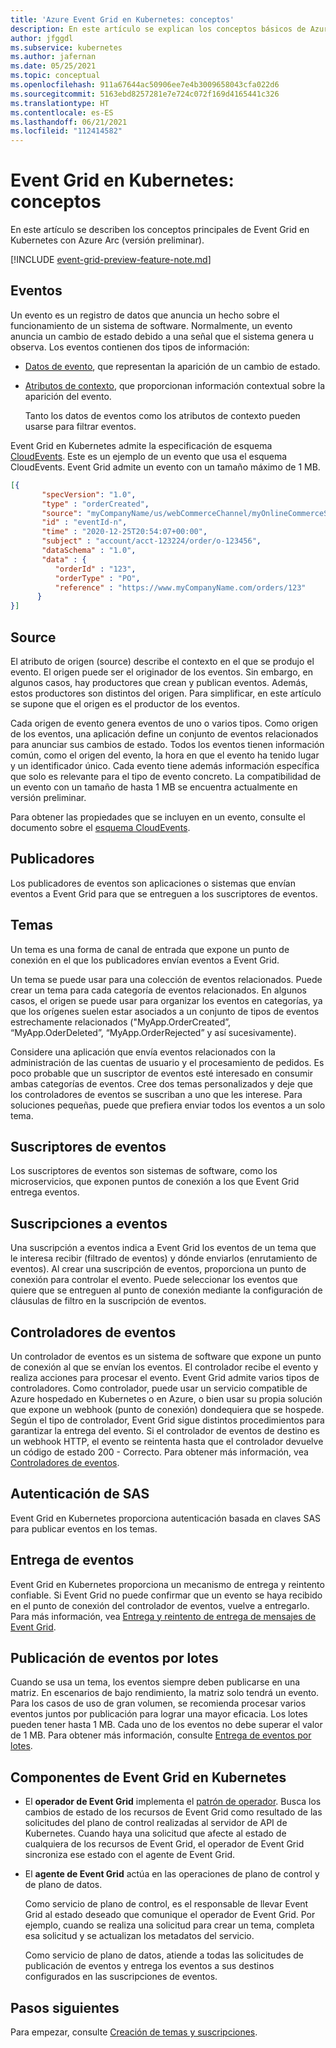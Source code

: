 ```yaml
---
title: 'Azure Event Grid en Kubernetes: conceptos'
description: En este artículo se explican los conceptos básicos de Azure Event Grid en Kubernetes con Azure Arc (versión preliminar)
author: jfggdl
ms.subservice: kubernetes
ms.author: jafernan
ms.date: 05/25/2021
ms.topic: conceptual
ms.openlocfilehash: 911a67644ac50906ee7e4b3009658043cfa022d6
ms.sourcegitcommit: 5163ebd8257281e7e724c072f169d4165441c326
ms.translationtype: HT
ms.contentlocale: es-ES
ms.lasthandoff: 06/21/2021
ms.locfileid: "112414582"
---
```

# <a name="event-grid-on-kubernetes---concepts"></a>Event Grid en Kubernetes: conceptos
En este artículo se describen los conceptos principales de Event Grid en Kubernetes con Azure Arc (versión preliminar).

[!INCLUDE [event-grid-preview-feature-note.md](../includes/event-grid-preview-feature-note.md)]

## <a name="events"></a>Eventos
Un evento es un registro de datos que anuncia un hecho sobre el funcionamiento de un sistema de software. Normalmente, un evento anuncia un cambio de estado debido a una señal que el sistema genera u observa. Los eventos contienen dos tipos de información: 

- [Datos de evento](https://github.com/cloudevents/spec/blob/master/spec.md#event-data), que representan la aparición de un cambio de estado. 
- [Atributos de contexto](https://github.com/cloudevents/spec/blob/master/spec.md#context-attributes), que proporcionan información contextual sobre la aparición del evento.     

    Tanto los datos de eventos como los atributos de contexto pueden usarse para filtrar eventos. 

Event Grid en Kubernetes admite la especificación de esquema [CloudEvents](https://github.com/cloudevents/spec/tree/master). Este es un ejemplo de un evento que usa el esquema CloudEvents. Event Grid admite un evento con un tamaño máximo de 1 MB.

```json
[{
       "specVersion": "1.0",
       "type" : "orderCreated",
       "source": "myCompanyName/us/webCommerceChannel/myOnlineCommerceSiteBrandName",
       "id" : "eventId-n",
       "time" : "2020-12-25T20:54:07+00:00",
       "subject" : "account/acct-123224/order/o-123456",
       "dataSchema" : "1.0",
       "data" : {
          "orderId" : "123",
          "orderType" : "PO",
          "reference" : "https://www.myCompanyName.com/orders/123"
      }
}]
```

## <a name="source"></a>Source
El atributo de origen (source) describe el contexto en el que se produjo el evento. El origen puede ser el originador de los eventos. Sin embargo, en algunos casos, hay productores que crean y publican eventos. Además, estos productores son distintos del origen. Para simplificar, en este artículo se supone que el origen es el productor de los eventos. 

Cada origen de evento genera eventos de uno o varios tipos. Como origen de los eventos, una aplicación define un conjunto de eventos relacionados para anunciar sus cambios de estado. Todos los eventos tienen información común, como el origen del evento, la hora en que el evento ha tenido lugar y un identificador único. Cada evento tiene además información específica que solo es relevante para el tipo de evento concreto. La compatibilidad de un evento con un tamaño de hasta 1 MB se encuentra actualmente en versión preliminar.

Para obtener las propiedades que se incluyen en un evento, consulte el documento sobre el [esquema CloudEvents](event-schemas.md#cloudevent-schema).

## <a name="publishers"></a>Publicadores
Los publicadores de eventos son aplicaciones o sistemas que envían eventos a Event Grid para que se entreguen a los suscriptores de eventos.

## <a name="topics"></a>Temas
Un tema es una forma de canal de entrada que expone un punto de conexión en el que los publicadores envían eventos a Event Grid.

Un tema se puede usar para una colección de eventos relacionados. Puede crear un tema para cada categoría de eventos relacionados. En algunos casos, el origen se puede usar para organizar los eventos en categorías, ya que los orígenes suelen estar asociados a un conjunto de tipos de eventos estrechamente relacionados ("MyApp.OrderCreated”, “MyApp.OderDeleted”, “MyApp.OrderRejected” y así sucesivamente). 

Considere una aplicación que envía eventos relacionados con la administración de las cuentas de usuario y el procesamiento de pedidos. Es poco probable que un suscriptor de eventos esté interesado en consumir ambas categorías de eventos. Cree dos temas personalizados y deje que los controladores de eventos se suscriban a uno que les interese. Para soluciones pequeñas, puede que prefiera enviar todos los eventos a un solo tema. 

## <a name="event-subscribers"></a>Suscriptores de eventos
Los suscriptores de eventos son sistemas de software, como los microservicios, que exponen puntos de conexión a los que Event Grid entrega eventos. 

## <a name="event-subscriptions"></a>Suscripciones a eventos
Una suscripción a eventos indica a Event Grid los eventos de un tema que le interesa recibir (filtrado de eventos) y dónde enviarlos (enrutamiento de eventos). Al crear una suscripción de eventos, proporciona un punto de conexión para controlar el evento. Puede seleccionar los eventos que quiere que se entreguen al punto de conexión mediante la configuración de cláusulas de filtro en la suscripción de eventos. 

## <a name="event-handlers"></a>Controladores de eventos
Un controlador de eventos es un sistema de software que expone un punto de conexión al que se envían los eventos. El controlador recibe el evento y realiza acciones para procesar el evento. Event Grid admite varios tipos de controladores. Como controlador, puede usar un servicio compatible de Azure hospedado en Kubernetes o en Azure, o bien usar su propia solución que expone un webhook (punto de conexión) dondequiera que se hospede. Según el tipo de controlador, Event Grid sigue distintos procedimientos para garantizar la entrega del evento. Si el controlador de eventos de destino es un webhook HTTP, el evento se reintenta hasta que el controlador devuelve un código de estado 200 - Correcto. Para obtener más información, vea [Controladores de eventos](event-handlers.md).

## <a name="sas-authentication"></a>Autenticación de SAS
Event Grid en Kubernetes proporciona autenticación basada en claves SAS para publicar eventos en los temas.

## <a name="event-delivery"></a>Entrega de eventos
Event Grid en Kubernetes proporciona un mecanismo de entrega y reintento confiable. Si Event Grid no puede confirmar que un evento se haya recibido en el punto de conexión del controlador de eventos, vuelve a entregarlo. Para más información, vea [Entrega y reintento de entrega de mensajes de Event Grid](delivery-retry.md).

## <a name="batch-event-publishing"></a>Publicación de eventos por lotes
Cuando se usa un tema, los eventos siempre deben publicarse en una matriz. En escenarios de bajo rendimiento, la matriz solo tendrá un evento. Para los casos de uso de gran volumen, se recomienda procesar varios eventos juntos por publicación para lograr una mayor eficacia. Los lotes pueden tener hasta 1 MB. Cada uno de los eventos no debe superar el valor de 1 MB. Para obtener más información, consulte [Entrega de eventos por lotes](batch-event-delivery.md).

## <a name="event-grid-on-kubernetes-components"></a>Componentes de Event Grid en Kubernetes

- El **operador de Event Grid** implementa el [patrón de operador](https://kubernetes.io/docs/concepts/extend-kubernetes/operator/). Busca los cambios de estado de los recursos de Event Grid como resultado de las solicitudes del plano de control realizadas al servidor de API de Kubernetes. Cuando haya una solicitud que afecte al estado de cualquiera de los recursos de Event Grid, el operador de Event Grid sincroniza ese estado con el agente de Event Grid.
- El **agente de Event Grid** actúa en las operaciones de plano de control y de plano de datos.

   Como servicio de plano de control, es el responsable de llevar Event Grid al estado deseado que comunique el operador de Event Grid. Por ejemplo, cuando se realiza una solicitud para crear un tema, completa esa solicitud y se actualizan los metadatos del servicio.

   Como servicio de plano de datos, atiende a todas las solicitudes de publicación de eventos y entrega los eventos a sus destinos configurados en las suscripciones de eventos.

## <a name="next-steps"></a>Pasos siguientes
Para empezar, consulte [Creación de temas y suscripciones](create-topic-subscription.md).